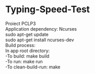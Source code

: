 # Typing-Speed-Test
Proiect PCLP3  
Application dependency: Ncurses  
   sudo apt-get update  
   sudo apt-get install ncurses-dev  
Build process:  
   In app root directory:  
      -To build: make build  
      -To run: make run  
      -To clean-build-run: make  
